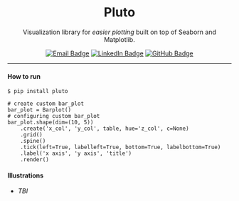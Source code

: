 <div align="center">
    <h1>
        <a>Pluto</a>
    </h1>
    Visualization library for <i>easier plotting</i> built on top of Seaborn and Matplotlib.
</div>
<div padding-top=0.5em, padding-bottom=0, align="center">

[![Email Badge](https://img.shields.io/badge/-Gmail-D14836?style=flat&logo=gmail&logoColor=white)](mailto:oluwoleilesanmi@gmail.com)
[![LinkedIn Badge](https://img.shields.io/badge/LinkedIn-0077B5?style=flat&logo=linkedin&logoColor=white)](https://www.linkedin.com/in/oluwoleilesanmi)
[![GitHub Badge](https://img.shields.io/badge/GitHub-100000?style=flat&logo=github&logoColor=white)](https://github.com/oluwoleilesanmi)

</div>
<hr style="padding:0; margin:0;">

#### How to run
```
$ pip install pluto
```

```
# create custom bar_plot
bar_plot = Barplot()
# configuring custom bar_plot
bar_plot.shape(dim=(10, 5))
    .create('x_col', 'y_col', table, hue='z_col', c=None)
    .grid()
    .spine()
    .tick(left=True, labelleft=True, bottom=True, labelbottom=True)
    .label('x axis', 'y axis', 'title')
    .render()

```
#### Illustrations
- *TBI*

